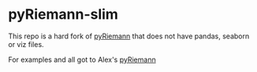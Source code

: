 # pyRiemann-slim

This repo is a hard fork of [pyRiemann](https://github.com/alexandrebarachant/pyRiemann) that does not have pandas, seaborn or viz files.

For examples and all got to Alex's [pyRiemann](https://github.com/alexandrebarachant/pyRiemann)
